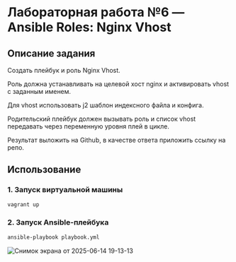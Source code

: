 # Лабораторная работа №6 — Ansible Roles: Nginx Vhost

## Описание задания

Создать плейбук и роль Nginx Vhost.

Роль должна устанавливать на целевой хост nginx и активировать vhost с заданным именем.

Для vhost использовать j2 шаблон индексного файла и конфига.

Родительский плейбук должен вызывать роль и список vhost передавать через переменную уровня плей в цикле.

Результат выложить на Github, в качестве ответа приложить ссылку на репо.

## Использование

### 1. Запуск виртуальной машины

```bash
vagrant up
```

### 2. Запуск Ansible-плейбука

```bash
ansible-playbook playbook.yml
```
![Снимок экрана от 2025-06-14 19-13-13](https://github.com/user-attachments/assets/c207631f-3eb1-4433-a3ab-1aafc20e9258)
